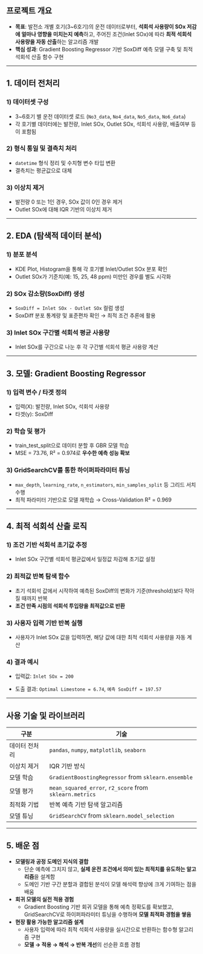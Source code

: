 ## 프로젝트 개요

- **목표**: 발전소 개별 호기(3~6호기)의 운전 데이터로부터, **석회석 사용량이 SOx 저감에 얼마나 영향을 미치는지 예측**하고, 주어진 조건(Inlet SOx)에 따라 **최적 석회석 사용량을 자동 산출**하는 알고리즘 개발
- **핵심 성과**: Gradient Boosting Regressor 기반 SoxDiff 예측 모델 구축 및 최적 석회석 산출 함수 구현

---

## 1. 데이터 전처리

### 1) **데이터셋 구성**

- 3~6호기 별 운전 데이터셋 로드 (`No3_data`, `No4_data`, `No5_data`, `No6_data`)
- 각 호기별 데이터에는 발전량, Inlet SOx, Outlet SOx, 석회석 사용량, 배출여부 등이 포함됨

### 2) **형식 통일 및 결측치 처리**

- `datetime` 형식 정리 및 수치형 변수 타입 변환
- 결측치는 평균값으로 대체

### 3) **이상치 제거**


- 발전량 0 또는 1인 경우, SOx 값이 0인 경우 제거
- Outlet SOx에 대해 IQR 기반의 이상치 제거

---

## 2. EDA (탐색적 데이터 분석)

### 1) **분포 분석**

- KDE Plot, Histogram을 통해 각 호기별 Inlet/Outlet SOx 분포 확인
- Outlet SOx가 기준치(예: 15, 25, 48 ppm) 미만인 경우를 별도 시각화

### 2) **SOx 감소량(SoxDiff) 생성**

- `SoxDiff = Inlet SOx - Outlet SOx` 컬럼 생성
- SoxDiff 분포 통계량 및 표준편차 확인 → 최적 조건 추론에 활용

### 3) **Inlet SOx 구간별 석회석 평균 사용량**

- Inlet SOx를 구간으로 나눈 후 각 구간별 석회석 평균 사용량 계산



---

## 3. 모델: Gradient Boosting Regressor

### 1) **입력 변수 / 타겟 정의**

- 입력(X): 발전량, Inlet SOx, 석회석 사용량
- 타겟(y): SoxDiff

### 2) **학습 및 평가**

- train_test_split으로 데이터 분할 후 GBR 모델 학습
- MSE = 73.76, R² = 0.974로 **우수한 예측 성능 확보**

### 3) **GridSearchCV를 통한 하이퍼파라미터 튜닝**



- `max_depth`, `learning_rate`, `n_estimators`, `min_samples_split` 등 그리드 서치 수행
- 최적 파라미터 기반으로 모델 재학습 → Cross-Validation R² = 0.969

---

## 4. 최적 석회석 산출 로직

### 1) **조건 기반 석회석 초기값 추정**

- Inlet SOx 구간별 석회석 평균값에서 일정값 차감해 초기값 설정

### 2) **최적값 반복 탐색 함수**

- 초기 석회석 값에서 시작하여 예측된 SoxDiff의 변화가 기준(threshold)보다 작아질 때까지 반복
- **조건 만족 시점의 석회석 투입량을 최적값으로 반환**



### 3) **사용자 입력 기반 반복 실행**

- 사용자가 Inlet SOx 값을 입력하면, 해당 값에 대한 최적 석회석 사용량을 자동 계산

### 4) 결과 예시

- 입력값: `Inlet SOx = 200`



- 도출 결과: `Optimal Limestone = 6.74`, `예측 SoxDiff = 197.57`

---

## 사용 기술 및 라이브러리

| 구분 | 기술 |
| --- | --- |
| 데이터 전처리 | `pandas`, `numpy`, `matplotlib`, `seaborn` |
| 이상치 제거 | IQR 기반 방식 |
| 모델 학습 | `GradientBoostingRegressor` from `sklearn.ensemble` |
| 모델 평가 | `mean_squared_error`, `r2_score` from `sklearn.metrics` |
| 최적화 기법 | 반복 예측 기반 탐색 알고리즘 |
| 모델 튜닝 | `GridSearchCV` from `sklearn.model_selection` |

---

## 5. 배운 점

- **모델링과 공정 도메인 지식의 결합**
    - 단순 예측에 그치지 않고, **실제 운전 조건에서 의미 있는 최적치를 유도하는 알고리즘**을 설계함
    - 도메인 기반 구간 분할과 결합된 분석이 모델 해석력 향상에 크게 기여하는 점을 배움
- **회귀 모델의 실전 적용 경험**
    - Gradient Boosting 기반 회귀 모델을 통해 예측 정확도를 확보했고, GridSearchCV로 하이퍼파라미터 튜닝을 수행하며 **모델 최적화 경험을 쌓음**
- **현장 활용 가능한 알고리즘 설계**
    - 사용자 입력에 따라 최적 석회석 사용량을 실시간으로 반환하는 함수형 알고리즘 구현
    - **모델 → 적용 → 해석 → 반복 개선**의 선순환 흐름 경험
